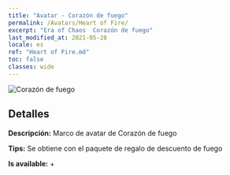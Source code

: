 ```yaml
---
title: "Avatar - Corazón de fuego"
permalink: /Avatars/Heart of Fire/
excerpt: "Era of Chaos  Corazón de fuego"
last_modified_at: 2021-05-28
locale: es
ref: "Heart of Fire.md"
toc: false
classes: wide
---
```

 ![Corazón de fuego](/images/a/avatarFrame_23.png)

## Detalles

 **Descripción:** Marco de avatar de Corazón de fuego 

 **Tips:** Se obtiene con el paquete de regalo de descuento de fuego 

 **Is available:**  + 

